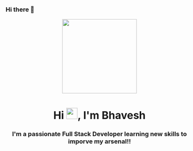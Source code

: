 ### Hi there 👋
<div align="center"><img src="https://media.giphy.com/media/qgQUggAC3Pfv687qPC/giphy.gif" height="200" /></div>

<h1 align="center">Hi <img src="https://raw.githubusercontent.com/MartinHeinz/MartinHeinz/master/wave.gif" width="30px">, I'm Bhavesh</h1>

<h3 align="center">I'm a passionate Full Stack Developer learning new skills to imporve my arsenal!!</h3>

<!--
**bkj281/bkj281** is a ✨ _special_ ✨ repository because its `README.md` (this file) appears on your GitHub profile.

Here are some ideas to get you started:

- 🔭 I’m currently working on ...
- 🌱 I’m currently learning ...
- 👯 I’m looking to collaborate on ...
- 🤔 I’m looking for help with ...
- 💬 Ask me about ...
- 📫 How to reach me: ...
- 😄 Pronouns: ...
- ⚡ Fun fact: ...
-->

